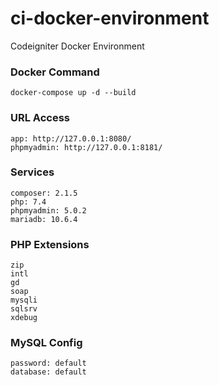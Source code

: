 # ci-docker-environment
Codeigniter Docker Environment

### Docker Command
    docker-compose up -d --build

### URL Access
    app: http://127.0.0.1:8080/
    phpmyadmin: http://127.0.0.1:8181/

### Services
    composer: 2.1.5
    php: 7.4
    phpmyadmin: 5.0.2
    mariadb: 10.6.4

### PHP Extensions
    zip
    intl
    gd
    soap
    mysqli
    sqlsrv
    xdebug

### MySQL Config
    password: default
    database: default